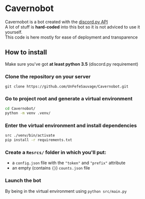 # Cavernobot
Cavernobot is a bot created with the [discord.py API](https://pypi.org/project/discord.py/) \
A lot of stuff is **hard-coded** into this bot so it is not adviced to use it yourself. \
This code is here mostly for ease of deployment and transparence

## How to install

Make sure you've got **at least python 3.5** (discord.py requirement)

### Clone the repository on your server

`git clone https://github.com/UnFefeSauvage/Cavernobot.git`

### Go to project root and generate a virtual environment

```bash
cd Cavernobot/
python -m venv .venv/
```

### Enter the virtual environment and install dependencies

```bash
src ./venv/bin/activate
pip install -r requirements.txt
```

### Create a `Resrcs/` folder in which you'll put:

* a `config.json` file with the `"token"` and `"prefix"` attribute
* an empty (contains `{}`) `counts.json` file

### Launch the bot

By being in the virtual environment using `python src/main.py`
